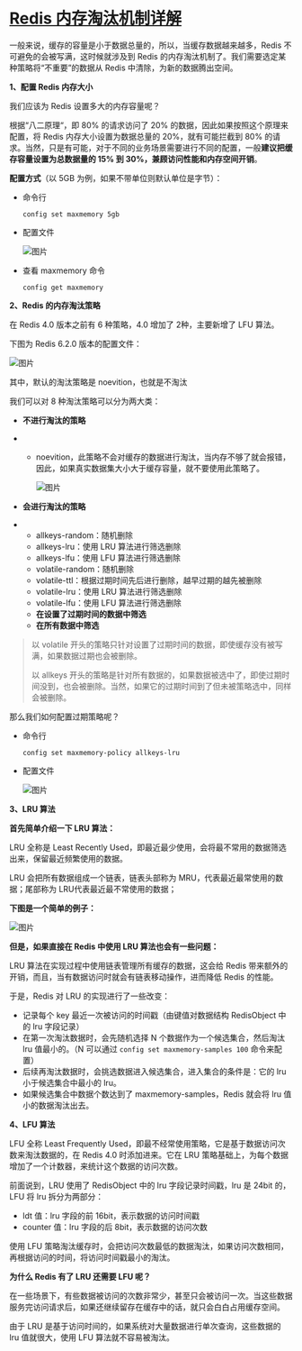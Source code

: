 # [Redis 内存淘汰机制详解](https://mp.weixin.qq.com/s/tbBOApVBwo5ZLZsZvAafYA)

一般来说，缓存的容量是小于数据总量的，所以，当缓存数据越来越多，Redis 不可避免的会被写满，这时候就涉及到 Redis 的内存淘汰机制了。我们需要选定某种策略将“不重要”的数据从 Redis 中清除，为新的数据腾出空间。

**1、配置 Redis 内存大小**

我们应该为 Redis 设置多大的内存容量呢？

根据“八二原理“，即 80% 的请求访问了 20% 的数据，因此如果按照这个原理来配置，将 Redis 内存大小设置为数据总量的 20%，就有可能拦截到 80% 的请求。当然，只是有可能，对于不同的业务场景需要进行不同的配置，一般**建议把缓存容量设置为总数据量的 15% 到 30%，兼顾访问性能和内存空间开销**。

**配置方式**（以 5GB 为例，如果不带单位则默认单位是字节）：

- 命令行

  ```
  config set maxmemory 5gb
  ```

- 配置文件

  ![图片](https://mmbiz.qpic.cn/mmbiz_png/gjnldtnoHOormfJAjGbGFfPiadm68JAibEErZRX7OflOeFS3dllnQ7b1RhS5vtpIVW8uSqWt4JuK77dk4y65VTlQ/640?wx_fmt=png&wxfrom=5&wx_lazy=1&wx_co=1)

- 查看 maxmemory 命令

  ```
  config get maxmemory
  ```

**2、Redis 的内存淘汰策略**



在 Redis 4.0 版本之前有 6 种策略，4.0 增加了 2种，主要新增了 LFU 算法。

下图为 Redis 6.2.0 版本的配置文件：

![图片](https://mmbiz.qpic.cn/mmbiz_png/gjnldtnoHOormfJAjGbGFfPiadm68JAibE7cPicmvn2Ceam6Wia9bT2EyPMiaQTlgfezT0o01cvLRd5iaaicbyLBQojTg/640?wx_fmt=png&wxfrom=5&wx_lazy=1&wx_co=1)

其中，默认的淘汰策略是 noevition，也就是不淘汰

我们可以对 8 种淘汰策略可以分为两大类：

- **不进行淘汰的策略**

- - noevition，此策略不会对缓存的数据进行淘汰，当内存不够了就会报错，因此，如果真实数据集大小大于缓存容量，就不要使用此策略了。

    ![图片](https://mmbiz.qpic.cn/mmbiz_png/gjnldtnoHOormfJAjGbGFfPiadm68JAibEfHBLhwzFo8vRR2ia1FTWzL04gQSW9LQ2Pcdn79MBtJsslfzxickBl3iaw/640?wx_fmt=png&wxfrom=5&wx_lazy=1&wx_co=1)

- **会进行淘汰的策略**

- - allkeys-random：随机删除
  - allkeys-lru：使用 LRU 算法进行筛选删除
  - allkeys-lfu：使用 LFU 算法进行筛选删除
  - volatile-random：随机删除
  - volatile-ttl：根据过期时间先后进行删除，越早过期的越先被删除
  - volatile-lru：使用 LRU 算法进行筛选删除
  - volatile-lfu：使用 LFU 算法进行筛选删除
  - **在设置了过期时间的数据中筛选**
  - **在所有数据中筛选**

> 以 volatile 开头的策略只针对设置了过期时间的数据，即使缓存没有被写满，如果数据过期也会被删除。
>
> 以 allkeys 开头的策略是针对所有数据的，如果数据被选中了，即使过期时间没到，也会被删除。当然，如果它的过期时间到了但未被策略选中，同样会被删除。

那么我们如何配置过期策略呢？

- 命令行

  ```
  config set maxmemory-policy allkeys-lru
  ```

- 配置文件

  ![图片](https://mmbiz.qpic.cn/mmbiz_png/gjnldtnoHOormfJAjGbGFfPiadm68JAibEmSKxWnz8ibyNgZ6fCMqnLickLpfVVw7icEXn9Nmgw1xXPJ8B8GJTLs9KQ/640?wx_fmt=png&wxfrom=5&wx_lazy=1&wx_co=1)





**3、LRU 算法**

**首先简单介绍一下 LRU 算法：**

LRU 全称是 Least Recently Used，即最近最少使用，会将最不常用的数据筛选出来，保留最近频繁使用的数据。

LRU 会把所有数据组成一个链表，链表头部称为 MRU，代表最近最常使用的数据；尾部称为 LRU代表最近最不常使用的数据；

**下图是一个简单的例子：**

![图片](https://mmbiz.qpic.cn/mmbiz_png/gjnldtnoHOormfJAjGbGFfPiadm68JAibEKuaBqPpgASiaAhU4GfcaZbLn1rMCW6p4aY5JtOksj8c2Xh33LCPkejA/640?wx_fmt=png&wxfrom=5&wx_lazy=1&wx_co=1)

**但是，如果直接在 Redis 中使用 LRU 算法也会有一些问题：**

LRU 算法在实现过程中使用链表管理所有缓存的数据，这会给 Redis 带来额外的开销，而且，当有数据访问时就会有链表移动操作，进而降低 Redis 的性能。

于是，Redis 对 LRU 的实现进行了一些改变：

- 记录每个 key 最近一次被访问的时间戳（由键值对数据结构 RedisObject 中的 lru 字段记录）
- 在第一次淘汰数据时，会先随机选择 N 个数据作为一个候选集合，然后淘汰 lru 值最小的。（N 可以通过 `config set maxmemory-samples 100` 命令来配置）
- 后续再淘汰数据时，会挑选数据进入候选集合，进入集合的条件是：它的 lru 小于候选集合中最小的 lru。
- 如果候选集合中数据个数达到了 maxmemory-samples，Redis 就会将 lru 值小的数据淘汰出去。

**4、LFU 算法**



LFU 全称 Least Frequently Used，即最不经常使用策略，它是基于数据访问次数来淘汰数据的，在 Redis 4.0 时添加进来。它在 LRU 策略基础上，为每个数据增加了一个计数器，来统计这个数据的访问次数。

前面说到，LRU 使用了 RedisObject 中的 lru 字段记录时间戳，lru 是 24bit 的，LFU 将 lru 拆分为两部分：

- ldt 值：lru 字段的前 16bit，表示数据的访问时间戳
- counter 值：lru 字段的后 8bit，表示数据的访问次数

使用 LFU 策略淘汰缓存时，会把访问次数最低的数据淘汰，如果访问次数相同，再根据访问的时间，将访问时间戳最小的淘汰。

**为什么 Redis 有了 LRU 还需要 LFU 呢？**

在一些场景下，有些数据被访问的次数非常少，甚至只会被访问一次。当这些数据服务完访问请求后，如果还继续留存在缓存中的话，就只会白白占用缓存空间。

由于 LRU 是基于访问时间的，如果系统对大量数据进行单次查询，这些数据的 lru 值就很大，使用 LFU 算法就不容易被淘汰。
